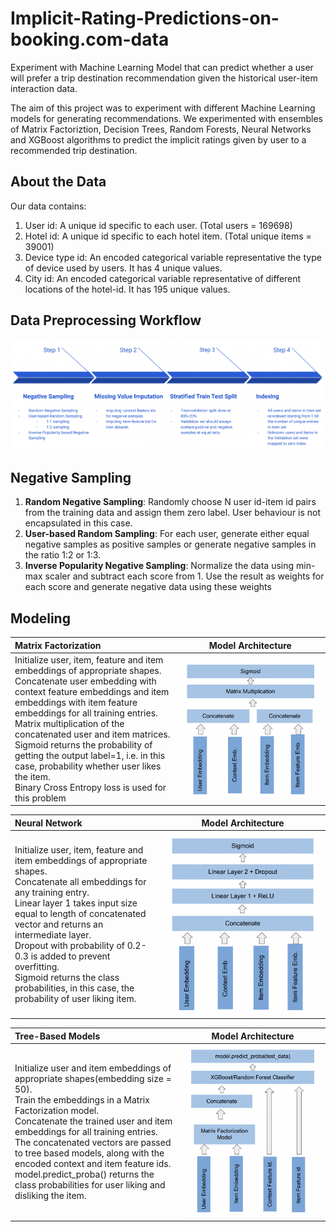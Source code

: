 # Implicit-Rating-Predictions-on-booking.com-data
Experiment with Machine Learning Model that can predict whether a user will prefer a trip destination recommendation given the historical user-item interaction data.

The aim of this project was to experiment with different Machine Learning models for generating recommendations. We experimented with ensembles of Matrix Factoriztion, Decision Trees, Random Forests, Neural Networks and XGBoost algorithms to predict the implicit ratings given by user to a recommended trip destination.

## About the Data

Our data contains:
1. User id: A unique id specific to each user. (Total users = 169698)
2. Hotel id: A unique id specific to each hotel item. (Total unique items = 39001)
3. Device type id: An encoded categorical variable representative the type of device used by users. It has 4 unique values.
4. City id: An encoded categorical variable representative of different locations of the hotel-id. It has 195 unique values.

## Data Preprocessing Workflow

![Data Preprocessing](https://github.com/ashwanirajan/Implicit-Rating-Predictions-on-booking.com-data/blob/main/preprocessing.jpg)

## Negative Sampling

1. **Random Negative Sampling**: Randomly choose N user id-item id pairs from
the training data and assign them zero label. User behaviour is not
encapsulated in this case.
2. **User-based Random Sampling**: For each user, generate either equal
negative samples as positive samples or generate negative samples in the
ratio 1:2 or 1:3.
3. **Inverse Popularity Negative Sampling**: Normalize the data using min-max
scaler and subtract each score from 1. Use the result as weights for each
score and generate negative data using these weights

## Modeling
Matrix Factorization             |  Model Architecture
:-------------------------|:-------------------------:
Initialize user, item, feature and item embeddings of appropriate shapes.<br>Concatenate user embedding with context feature embeddings and item embeddings with item feature embeddings for all training entries.<br>Matrix multiplication of the concatenated user and item matrices.<br>Sigmoid returns the probability of getting the output label=1, i.e. in this case, probability whether user likes the item. <br>Binary Cross Entropy loss is used for this problem|  ![](https://github.com/ashwanirajan/Implicit-Rating-Predictions-on-booking.com-data/blob/main/MF_model.jpg)

Neural Network             |  Model Architecture
:-------------------------|:-------------------------:
Initialize user, item, feature and item embeddings of appropriate shapes.<br>Concatenate all embeddings for any training entry.<br>Linear layer 1 takes input size equal to length of concatenated vector and returns an intermediate layer.<br> Dropout with probability of 0.2-0.3 is added to prevent overfitting.<br> Sigmoid returns the class probabilities, in this case, the probability of user liking item.|  ![](https://github.com/ashwanirajan/Implicit-Rating-Predictions-on-booking.com-data/blob/main/NN.jpg)

Tree-Based Models             |  Model Architecture
:-------------------------|:-------------------------:
Initialize user and item embeddings of appropriate shapes(embedding size = 50).<br> Train the embeddings in a Matrix Factorization model. <br> Concatenate the trained user and item embeddings for all training entries.<br> The concatenated vectors are passed to tree based models, along with the encoded context and item feature ids.<br> model.predict_proba() returns the class probabilities for user liking and disliking the item.|  ![](https://github.com/ashwanirajan/Implicit-Rating-Predictions-on-booking.com-data/blob/main/tree_models.jpg)